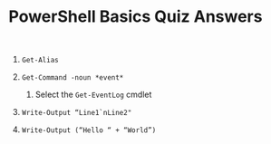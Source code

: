 

# PowerShell Basics Quiz Answers

<br>

1. <code>Get-Alias</code>
   
2. <code>Get-Command -noun \*event\*</code>
   1. Select the <code>Get-EventLog</code> cmdlet
    
3. <code>Write-Output “Line1\`nLine2"</code>
   
4. <code>Write-Output (“Hello “ + “World”)</code>








